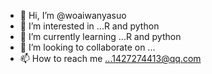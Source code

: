 - 👋 Hi, I’m @woaiwanyasuo
- 👀 I’m interested in ...R and python
- 🌱 I’m currently learning ...R and python
- 💞️ I’m looking to collaborate on ...
- 📫 How to reach me ...1427274413@qq.com

<!---
woaiwanyasuo/woaiwanyasuo is a ✨ special ✨ repository because its `README.md` (this file) appears on your GitHub profile.
You can click the Preview link to take a look at your changes.
--->
